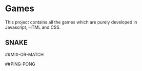 # Games
This project contains all the games which are purely developed in Javascript, HTML and CSS.

## SNAKE

##MIX-OR-MATCH

##PING-PONG
